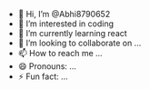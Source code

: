 - 👋 Hi, I’m @Abhi8790652
- 👀 I’m interested in coding
- 🌱 I’m currently learning react
- 💞️ I’m looking to collaborate on ...
- 📫 How to reach me ...
- 😄 Pronouns: ...
- ⚡ Fun fact: ...

<!---
Abhi8790652/Abhi8790652 is a ✨ special ✨ repository because its `README.md` (this file) appears on your GitHub profile.
You can click the Preview link to take a look at your changes.
--->
